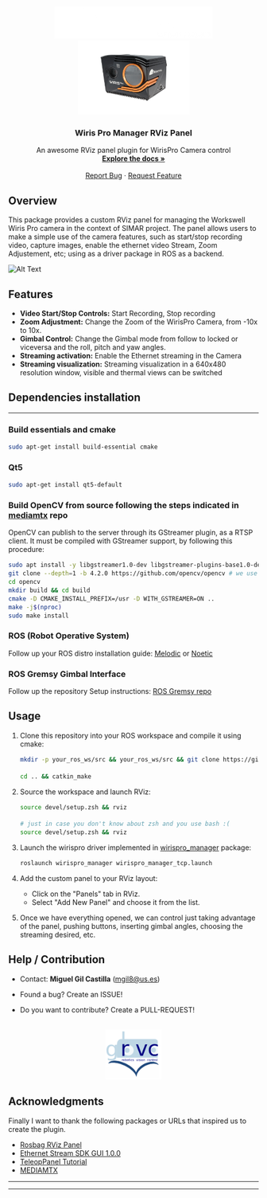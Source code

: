 <a name="readme-top"></a>

<!-- PROJECT LOGO -->
<br />
<div align="center">
  <a href="https://github.com/miggilcas/wirispro_manager_panel/tree/ethGui-WIRIS">
    <img src="docs/logo_workswell_wwp.png" alt="Logo" width="" height="64">
  </a>
  <a href="https://github.com/miggilcas/wirispro_manager_panel/tree/ethGui-WIRIS">
    <img src="docs/wirisPro.png" alt="Logo" width="" height="150">
  </a>

  <h3 align="center">Wiris Pro Manager RViz Panel</h3>

  <p align="center">
    An awesome RViz panel plugin for WirisPro Camera control
    <br />
    <a href="https://github.com/miggilcas/wirispro_manager_panel/tree/ethGui-WIRIS"><strong>Explore the docs »</strong></a>
    <br />
    <br />
    <a href="https://github.com/miggilcas/wirispro_manager_panel/issues/new?labels=bug&template=bug-report---.md">Report Bug</a>
    ·
    <a href="https://github.com/miggilcas/wirispro_manager_panel/issues/new?labels=enhancement&template=feature-request---.md">Request Feature</a>
  </p>
</div>


<!-- TABLE OF CONTENTS 
<details>
  <summary>Table of Contents</summary>
  <ol>
    <li>
      <a href="#about-the-project">About The Project</a>
      <ul>
        <li><a href="#built-with">Built With</a></li>
      </ul>
    </li>
    <li>
      <a href="#getting-started">Getting Started</a>
      <ul>
        <li><a href="#prerequisites">Prerequisites</a></li>
        <li><a href="#installation">Installation</a></li>
      </ul>
    </li>
    <li><a href="#usage">Usage</a></li>
    <li><a href="#roadmap">Roadmap</a></li>
    <li><a href="#contributing">Contributing</a></li>
    <li><a href="#license">License</a></li>
    <li><a href="#contact">Contact</a></li>
    <li><a href="#acknowledgments">Acknowledgments</a></li>
  </ol>
</details>
-->

## Overview


This package provides a custom RViz panel for managing the Workswell Wiris Pro camera in the context of SIMAR project. The panel allows users to make a simple use of the camera features, such as start/stop recording video, capture images, enable the ethernet video Stream, Zoom Adjustement, etc; using as a driver package in ROS as a backend. 

![Alt Text](docs/demo.gif)
## Features

- **Video Start/Stop Controls:** Start Recording, Stop recording
- **Zoom Adjustment:** Change the Zoom of the WirisPro Camera, from -10x to 10x.
- **Gimbal Control:** Change the Gimbal mode from follow to locked or viceversa and the roll, pitch and yaw angles.
- **Streaming activation:** Enable the Ethernet streaming in the Camera
- **Streaming visualization:** Streaming visualization in a 640x480 resolution window, visible and thermal views can be switched

## Dependencies installation

---

### Build essentials and cmake
```bash
sudo apt-get install build-essential cmake
```

### Qt5
```bash
sudo apt-get install qt5-default
```

### Build OpenCV from source  following the steps indicated in [mediamtx](https://github.com/bluenviron/mediamtx?tab=readme-ov-file#opencv) repo
OpenCV can publish to the server through its GStreamer plugin, as a RTSP client. It must be compiled with GStreamer support, by following this procedure:

```bash
sudo apt install -y libgstreamer1.0-dev libgstreamer-plugins-base1.0-dev gstreamer1.0-plugins-ugly gstreamer1.0-rtsp python3-dev python3-numpy
git clone --depth=1 -b 4.2.0 https://github.com/opencv/opencv # we use this version because cv_bridge ros package in noetic use that version, if not you could face incompatibility problems
cd opencv
mkdir build && cd build
cmake -D CMAKE_INSTALL_PREFIX=/usr -D WITH_GSTREAMER=ON ..
make -j$(nproc)
sudo make install
```
### ROS (Robot Operative System)

Follow up your ROS distro installation guide: [Melodic](http://wiki.ros.org/melodic/Installation/Ubuntu) or [Noetic](http://wiki.ros.org/noetic/Installation/Ubuntu)


### ROS Gremsy Gimbal Interface
Follow up the repository Setup instructions:
[ROS Gremsy repo](https://github.com/alemuva2001/ros_gremsy)


## Usage

1. Clone this repository into your ROS workspace and compile it using cmake:
    ```bash
    mkdir -p your_ros_ws/src && your_ros_ws/src && git clone https://github.com/...

    cd .. && catkin_make
    ```

2. Source the workspace and launch RViz:

    ```bash
    source devel/setup.zsh && rviz

    # just in case you don't know about zsh and you use bash :(
    source devel/setup.zsh && rviz
    ```
3. Launch the wirispro driver implemented in [wirispro_manager](https://github.com/miggilcas/wirispro_manager) package:

    ```bash
    roslaunch wirispro_manager wirispro_manager_tcp.launch

    ```  

4. Add the custom panel to your RViz layout:

    - Click on the "Panels" tab in RViz.
    - Select "Add New Panel" and choose it from the list.

5. Once we have everything opened, we can control just taking advantage of the panel, pushing buttons, inserting gimbal angles, choosing the streaming desired, etc.

## Help / Contribution

* Contact: **Miguel Gil Castilla** (mgil8@us.es)


* Found a bug? Create an ISSUE!

* Do you want to contribute? Create a PULL-REQUEST!

<br />
<div align="center">
  <a href="https://github.com/miggilcas/wirispro_manager_panel/tree/ethGui-WIRIS">
    <img src="docs/logo_grvc.png" alt="Logo" width="" height="100">
  </a>

  
</div>

<!-- ACKNOWLEDGMENTS -->
## Acknowledgments

Finally I want to thank the following packages or URLs that inspired us to create the plugin.

* [Rosbag RViz Panel](https://github.com/catec/rosbag_rviz_panel)
* [Ethernet Stream SDK GUI 1.0.0](https://github.com/SoftwareWorkswell/EthernetStreamSDKGUI)
* [TeleopPanel Tutorial](https://docs.ros.org/en/melodic/api/rviz_plugin_tutorials/html/panel_plugin_tutorial.html)
* [MEDIAMTX](https://github.com/bluenviron/mediamtx)


---
---

